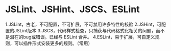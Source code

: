 # JSLint、JSHint、JSCS、ESLint

1.JSLint，古老，不可配置，不可扩展，不可禁用许多特性的校验
2.JSHint，可配置的JSLint版本
3.JSCS，代码样式检查，只捕获与代码格式化相关的问题，而不是潜在的bug或错误。已经与 ESLint 合并。
4.ESLint，易于扩展，可自定义规则，可以插件形式安装更多的规则。（常用）
